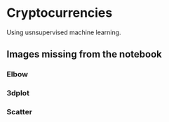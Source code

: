 # Cryptocurrencies
Using usnsupervised machine learning. 

## Images missing from the notebook

### Elbow

### 3dplot

### Scatter

